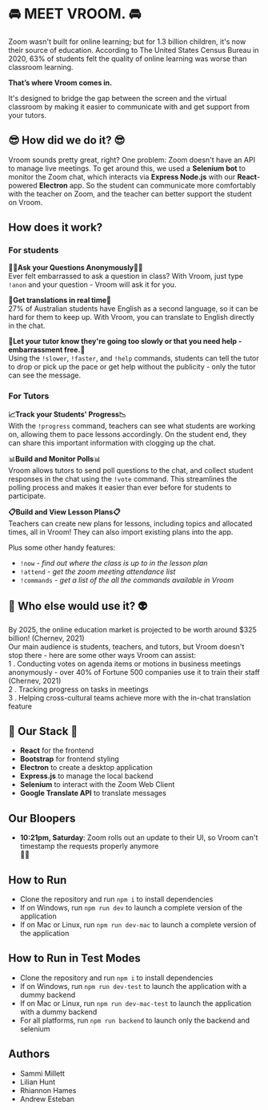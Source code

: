 # 🚘 MEET VROOM. 🚘

Zoom wasn't built for online learning; but for 1.3 billion children, it's now their source of education. According to The United States Census Bureau in 2020, 63% of students felt the quality of online learning was worse than classroom learning.

**That’s where Vroom comes in.**

It's designed to bridge the gap between the screen and the virtual classroom by making it easier to communicate with and get support from your tutors. 

## 😎 How did we do it? 😎
Vroom sounds pretty great, right? One problem: Zoom doesn't have an API to manage live meetings. To get around this, we used a **Selenium bot** to monitor the Zoom chat, which interacts via **Express Node.js** with our **React**-powered **Electron** app. So the student can communicate more comfortably with the teacher on Zoom, and the teacher can better support the student on Vroom. 

## How does it work?
### For students
**🙋‍♂️Ask your Questions Anonymously🤷‍♀️**<br />
Ever felt embarrassed to ask a question in class? With Vroom, just type `!anon` and your question - Vroom will ask it for you.

**🔡Get translations in real time🔣**<br />
27% of Australian students have English as a second language, so it can be hard for them to keep up. With Vroom, you can translate to English directly in the chat. 

**🚀Let your tutor know they're going too slowly or that you need help - embarrassment free.🚀**<br />
Using the `!slower`, `!faster`, and `!help` commands, students can tell the tutor to drop or pick up the pace or get help without the publicity - only the tutor can see the message. 

### For Tutors
**📈Track your Students' Progress📉**<br />
With the `!progress` command, teachers can see what students are working on, allowing them to pace lessons accordingly. On the student end, they can share this important information with clogging up the chat. 

📊**Build and Monitor Polls**📊<br />
Vroom allows tutors to send poll questions to the chat, and collect student responses in the chat using the `!vote` command. This streamlines the polling process and makes it easier than ever before for students to participate. 

**📋Build and View Lesson Plans📋**<br />
Teachers can create new plans for lessons, including topics and allocated times, all in Vroom! They can also import existing plans into the app. 

Plus some other handy features:
- `!now` - *find out where the class is up to in the lesson plan*
- `!attend` - *get the zoom meeting attendance list*
- `!commands` - *get a list of the all the commands available in Vroom*


## 👾 Who else would use it? 👽
By 2025, the online education market is projected to be worth around $325 billion! (Chernev, 2021)  <br/>
Our main audience is students, teachers, and tutors, but Vroom doesn't stop there - here are some other ways Vroom can assist:<br />
    1 . Conducting votes on agenda items or motions in business meetings anonymously - over 40% of Fortune 500 companies use it to train their staff (Chernev, 2021) <br />
    2 . Tracking progress on tasks in meetings <br />
    3 . Helping cross-cultural teams achieve more with the in-chat translation feature <br />

## 🧮 Our Stack 🧮
- **React** for the frontend
- **Bootstrap** for frontend styling
- **Electron** to create a desktop application
- **Express.js** to manage the local backend
- **Selenium** to interact with the Zoom Web Client
- **Google Translate API** to translate messages

## Our Bloopers
- **10:21pm, Saturday**: Zoom rolls out an update to their UI, so Vroom can't timestamp the requests properly anymore <br/> 🤠🙃

## How to Run

+ Clone the repository and run `npm i` to install dependencies
+ If on Windows, run `npm run dev` to launch a complete version of the application
+ If on Mac or Linux, run `npm run dev-mac` to launch a complete version of the application

## How to Run in Test Modes

+ Clone the repository and run `npm i` to install dependencies
+ If on Windows, run `npm run dev-test` to launch the application with a dummy backend
+ If on Mac or Linux, run `npm run dev-mac-test` to launch the application with a dummy backend
+ For all platforms, run `npm run backend` to launch only the backend and selenium

## Authors
+ Sammi Millett
+ Lilian Hunt
+ Rhiannon Hames
+ Andrew Esteban